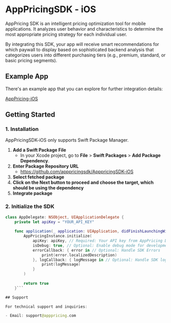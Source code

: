 # AppPricingSDK - iOS

AppPricing SDK is an intelligent pricing optimization tool for mobile applications. It analyzes user behavior and characteristics to determine the most appropriate pricing strategy for each individual user.

By integrating this SDK, your app will receive smart recommendations for which paywall to display based on sophisticated backend analysis that categorizes users into different purchasing tiers (e.g., premium, standard, or basic pricing segments).

## Example App
There's an example app that you can explore for further integration details:

[AppPricing-iOS](https://github.com/apppricingsdk/AppPricing-iOS)

## Getting Started

### 1. Installation

AppPricingSDK-iOS only supports Swift Package Manager.

1. **Add a Swift Package File**
    - In your Xcode project, go to **File** > **Swift Packages** > **Add Package Dependency**.
1. **Enter Package Repository URL**
    - https://github.com/apppricingsdk/ApppricingSDK-iOS
1. **Select fetched package**
1. **Click on the **Next** button to proceed and choose the target, which should be using the dependency**
1. **Integrate package**


### 2. Initialize the SDK


```swift
class AppDelegate: NSObject, UIApplicationDelegate {
    private let apiKey = "YOUR_API_KEY"
    
    func application(_ application: UIApplication, didFinishLaunchingWithOptions launchOptions: [UIApplication.LaunchOptionsKey : Any]? = nil) -> Bool {
        AppPricingInstance.initialize(
            apiKey: apiKey, // Required: Your API key from AppPricing Dashboard
            isDebug: true, // Optional: Enable debug mode for development
            errorCallback: { error in // Optional: Handle SDK Errors
                print(error.localizedDescription)
            }, logCallback: { logMessage in // Optional: Handle SDK logs
                print(logMessage)
            }
        )
        
        return true
    }```

## Support

For technical support and inquiries:

- Email: support@apppricing.com
